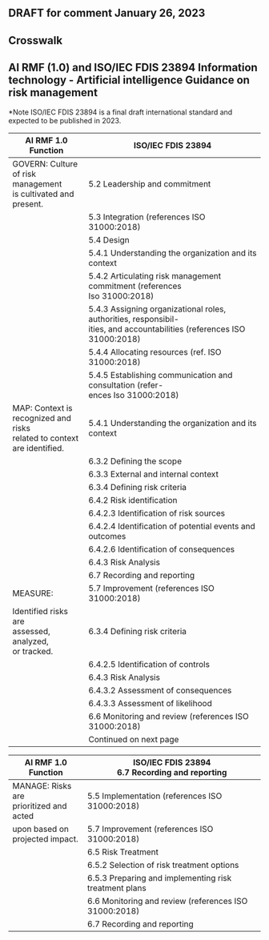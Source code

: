 ## DRAFT for comment January 26, 2023

## Crosswalk

## AI RMF (1.0) and ISO/IEC FDIS 23894 Information technology - Artificial intelligence Guidance on risk management

*Note ISO/IEC FDIS 23894 is a final draft international standard and expected to be published in 2023.

| AI RMF 1.0 Function                                                              | ISO/IEC FDIS 23894                                                                                                         |
|----------------------------------------------------------------------------------|----------------------------------------------------------------------------------------------------------------------------|
| GOVERN: Culture<br>of risk management<br>is cultivated and<br>present.           | 5.2 Leadership and commitment                                                                                              |
|                                                                                  | 5.3 Integration (references ISO 31000:2018)                                                                                |
|                                                                                  | 5.4 Design                                                                                                                 |
|                                                                                  | 5.4.1 Understanding the organization and its context                                                                       |
|                                                                                  | 5.4.2 Articulating risk management commitment (references<br>Iso 31000:2018)                                               |
|                                                                                  | 5.4.3 Assigning organizational roles, authorities, responsibil-<br>ities, and accountabilities (references ISO 31000:2018) |
|                                                                                  | 5.4.4 Allocating resources (ref. ISO 31000:2018)                                                                           |
|                                                                                  | 5.4.5 Establishing communication and consultation (refer-<br>ences Iso 31000:2018)                                         |
| MAP: Context is<br>recognized and risks<br>related to context<br>are identified. | 5.4.1 Understanding the organization and its context                                                                       |
|                                                                                  | 6.3.2 Defining the scope                                                                                                   |
|                                                                                  | 6.3.3 External and internal context                                                                                        |
|                                                                                  | 6.3.4 Defining risk criteria                                                                                               |
|                                                                                  | 6.4.2 Risk identification                                                                                                  |
|                                                                                  | 6.4.2.3 Identification of risk sources                                                                                     |
|                                                                                  | 6.4.2.4 Identification of potential events and outcomes                                                                    |
|                                                                                  | 6.4.2.6 Identification of consequences                                                                                     |
|                                                                                  | 6.4.3 Risk Analysis                                                                                                        |
|                                                                                  | 6.7 Recording and reporting                                                                                                |
| MEASURE:                                                                         | 5.7 Improvement (references ISO 31000:2018)                                                                                |
| Identified risks are<br>assessed, analyzed,<br>or tracked.                       | 6.3.4 Defining risk criteria                                                                                               |
|                                                                                  | 6.4.2.5 Identification of controls                                                                                         |
|                                                                                  | 6.4.3 Risk Analysis                                                                                                        |
|                                                                                  | 6.4.3.2 Assessment of consequences                                                                                         |
|                                                                                  | 6.4.3.3 Assessment of likelihood                                                                                           |
|                                                                                  | 6.6 Monitoring and review (references ISO 31000:2018)                                                                      |
|                                                                                  | Continued on next page                                                                                                     |

| Al RMF 1.0 Function                        | ISO/IEC FDIS 23894<br>6.7 Recording and reporting     |
|--------------------------------------------|-------------------------------------------------------|
| MANAGE: Risks are<br>prioritized and acted | 5.5 Implementation (references ISO 31000:2018)        |
| upon based on<br>projected impact.         | 5.7 Improvement (references ISO 31000:2018)           |
|                                            | 6.5 Risk Treatment                                    |
|                                            | 6.5.2 Selection of risk treatment options             |
|                                            | 6.5.3 Preparing and implementing risk treatment plans |
|                                            | 6.6 Monitoring and review (references ISO 31000:2018) |
|                                            | 6.7 Recording and reporting                           |

##
